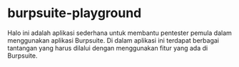 # burpsuite-playground
Halo ini adalah aplikasi sederhana untuk membantu pentester pemula dalam menggunakan aplikasi Burpsuite.  Di dalam aplikasi ini terdapat berbagai tantangan yang harus dilalui dengan menggunakan fitur yang ada di Burpsuite.
